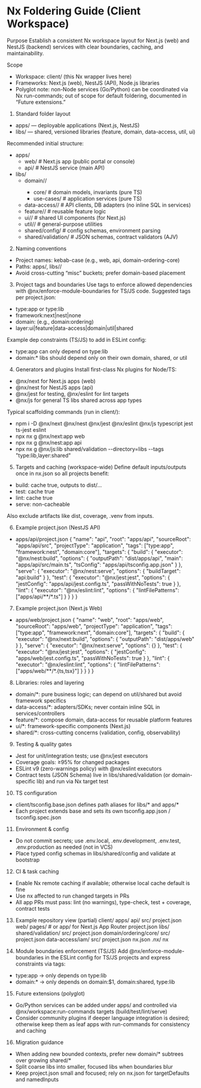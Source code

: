 # Nx Foldering Guide (Client Workspace)

Purpose
Establish a consistent Nx workspace layout for Next.js (web) and NestJS (backend) services with clear boundaries, caching, and maintainability.

Scope
- Workspace: client/ (this Nx wrapper lives here)
- Frameworks: Next.js (web), NestJS (API), Node.js libraries
- Polyglot note: non-Node services (Go/Python) can be coordinated via Nx run-commands; out of scope for default foldering, documented in “Future extensions.”

1) Standard folder layout
- apps/ — deployable applications (Next.js, NestJS)
- libs/ — shared, versioned libraries (feature, domain, data-access, util, ui)

Recommended initial structure:
- apps/
  - web/                # Next.js app (public portal or console)
  - api/                # NestJS service (main API)
- libs/
  - domain/<bounded-context>/
    - core/             # domain models, invariants (pure TS)
    - use-cases/        # application services (pure TS)
  - data-access/<name>/ # API clients, DB adapters (no inline SQL in services)
  - feature/<name>/     # reusable feature logic
  - ui/<name>/          # shared UI components (for Next.js)
  - util/<name>/        # general-purpose utilities
  - shared/config/      # config schemas, environment parsing
  - shared/validation/  # JSON schemas, contract validators (AJV)

2) Naming conventions
- Project names: kebab-case (e.g., web, api, domain-ordering-core)
- Paths: apps/<name>, libs/<category>/<name>
- Avoid cross-cutting “misc” buckets; prefer domain-based placement

3) Project tags and boundaries
Use tags to enforce allowed dependencies with @nx/enforce-module-boundaries for TS/JS code.
Suggested tags per project.json:
- type:app or type:lib
- framework:next|nest|none
- domain:<bounded-context> (e.g., domain:ordering)
- layer:ui|feature|data-access|domain|util|shared

Example dep constraints (TS/JS) to add in ESLint config:
- type:app can only depend on type:lib
- domain:* libs should depend only on their own domain, shared, or util

4) Generators and plugins
Install first-class Nx plugins for Node/TS:
- @nx/next for Next.js apps (web)
- @nx/nest for NestJS apps (api)
- @nx/jest for testing, @nx/eslint for lint targets
- @nx/js for general TS libs shared across app types

Typical scaffolding commands (run in client/):
- npm i -D @nx/next @nx/nest @nx/jest @nx/eslint @nx/js typescript jest ts-jest eslint
- npx nx g @nx/next:app web
- npx nx g @nx/nest:app api
- npx nx g @nx/js:lib shared/validation --directory=libs --tags "type:lib,layer:shared"

5) Targets and caching (workspace-wide)
Define default inputs/outputs once in nx.json so all projects benefit:
- build: cache true, outputs to dist/…
- test: cache true
- lint: cache true
- serve: non-cacheable

Also exclude artifacts like dist, coverage, .venv from inputs.

6) Example project.json (NestJS API)
- apps/api/project.json
{
  "name": "api",
  "root": "apps/api",
  "sourceRoot": "apps/api/src",
  "projectType": "application",
  "tags": ["type:app", "framework:nest", "domain:core"],
  "targets": {
    "build": {
      "executor": "@nx/nest:build",
      "options": {
        "outputPath": "dist/apps/api",
        "main": "apps/api/src/main.ts",
        "tsConfig": "apps/api/tsconfig.app.json"
      }
    },
    "serve": {
      "executor": "@nx/nest:serve",
      "options": {
        "buildTarget": "api:build"
      }
    },
    "test": {
      "executor": "@nx/jest:jest",
      "options": {
        "jestConfig": "apps/api/jest.config.ts",
        "passWithNoTests": true
      }
    },
    "lint": {
      "executor": "@nx/eslint:lint",
      "options": {
        "lintFilePatterns": ["apps/api/**/*.ts"]
      }
    }
  }
}

7) Example project.json (Next.js Web)
- apps/web/project.json
{
  "name": "web",
  "root": "apps/web",
  "sourceRoot": "apps/web",
  "projectType": "application",
  "tags": ["type:app", "framework:next", "domain:core"],
  "targets": {
    "build": {
      "executor": "@nx/next:build",
      "options": {
        "outputPath": "dist/apps/web"
      }
    },
    "serve": {
      "executor": "@nx/next:serve",
      "options": {}
    },
    "test": {
      "executor": "@nx/jest:jest",
      "options": {
        "jestConfig": "apps/web/jest.config.ts",
        "passWithNoTests": true
      }
    },
    "lint": {
      "executor": "@nx/eslint:lint",
      "options": {
        "lintFilePatterns": ["apps/web/**/*.{ts,tsx}"]
      }
    }
  }
}

8) Libraries: roles and layering
- domain/*: pure business logic; can depend on util/shared but avoid framework specifics
- data-access/*: adapters/SDKs; never contain inline SQL in services/controllers
- feature/*: compose domain, data-access for reusable platform features
- ui/*: framework-specific components (Next.js)
- shared/*: cross-cutting concerns (validation, config, observability)

9) Testing & quality gates
- Jest for unit/integration tests; use @nx/jest executors
- Coverage goals: ≥95% for changed packages
- ESLint v9 (zero-warnings policy) with @nx/eslint executors
- Contract tests (JSON Schema) live in libs/shared/validation (or domain-specific lib) and run via Nx target test

10) TS configuration
- client/tsconfig.base.json defines path aliases for libs/* and apps/*
- Each project extends base and sets its own tsconfig.app.json / tsconfig.spec.json

11) Environment & config
- Do not commit secrets; use .env.local, .env.development, .env.test, .env.production as needed (not in VCS)
- Place typed config schemas in libs/shared/config and validate at bootstrap

12) CI & task caching
- Enable Nx remote caching if available; otherwise local cache default is fine
- Use nx affected to run changed targets in PRs
- All app PRs must pass: lint (no warnings), type-check, test + coverage, contract tests

13) Example repository view (partial)
client/
  apps/
    api/
      src/
      project.json
    web/
      pages/  # or app/ for Next.js App Router
      project.json
  libs/
    shared/validation/
      src/
      project.json
    domain/ordering/core/
      src/
      project.json
    data-access/iam/
      src/
      project.json
  nx.json
  .nx/
  nx

14) Module boundaries enforcement (TS/JS)
Add @nx/enforce-module-boundaries in the ESLint config for TS/JS projects and express constraints via tags:
- type:app -> only depends on type:lib
- domain:* -> only depends on domain:$1, domain:shared, type:lib

15) Future extensions (polyglot)
- Go/Python services can be added under apps/ and controlled via @nx/workspace:run-commands targets (build/test/lint/serve)
- Consider community plugins if deeper language integration is desired; otherwise keep them as leaf apps with run-commands for consistency and caching

16) Migration guidance
- When adding new bounded contexts, prefer new domain/* subtrees over growing shared/*
- Split coarse libs into smaller, focused libs when boundaries blur
- Keep project.json small and focused; rely on nx.json for targetDefaults and namedInputs
